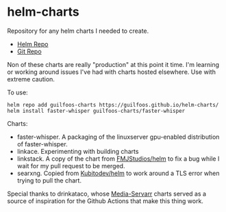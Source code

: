 # helm-charts
Repository for any helm charts I needed to create.

- [Helm Repo](https://guilfoos.github.io/helm-charts/)
- [Git Repo](https://github.com/guilfoos/helm-charts)

Non of these charts are really "production" at this point it time. I'm learning or working around issues I've had with charts hosted elsewhere. Use with extreme caution.

To use:
```
helm repo add guilfoos-charts https://guilfoos.github.io/helm-charts/
helm install faster-whisper guilfoos-charts/faster-whisper
```

Charts:
 - faster-whisper. A packaging of the linuxserver gpu-enabled distribution of faster-whisper.
 - linkace. Experimenting with building charts
 - linkstack. A copy of the chart from [FMJStudios/helm](https://github.com/fmjstudios/helm) to fix a bug while I wait for my pull request to be merged.
 - searxng. Copied from [Kubitodev/helm](https://github.com/kubitodev/helm) to work around a TLS error when trying to pull the chart.

Special thanks to drinkataco, whose [Media-Servarr](https://github.com/drinkataco/media-servarr/) charts served as a source of inspiration for the Github Actions that make this thing work.
